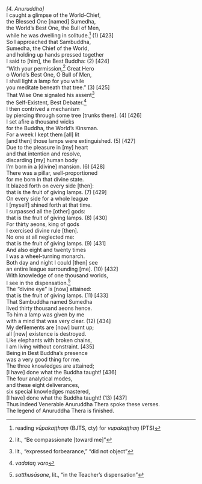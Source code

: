 *\[4. Anuruddha\]*  
I caught a glimpse of the World-Chief,  
the Blessed One \[named\] Sumedha,  
the World’s Best One, the Bull of Men,  
while he was dwelling in solitude.[^1] (1) \[423\]  
So I approached that Sambuddha,  
Sumedha, the Chief of the World,  
and holding up hands pressed together  
I said to \[him\], the Best Buddha: (2) \[424\]  
“With your permission,[^2] Great Hero  
o World’s Best One, O Bull of Men,  
I shall light a lamp for you while  
you meditate beneath that tree.” (3) \[425\]  
That Wise One signaled his assent[^3]  
the Self-Existent, Best Debater.[^4]  
I then contrived a mechanism  
by piercing through some tree \[trunks there\]. (4) \[426\]  
I set afire a thousand wicks  
for the Buddha, the World’s Kinsman.  
For a week I kept them \[all\] lit  
\[and then\] those lamps were extinguished. (5) \[427\]  
Due to the pleasure in \[my\] heart  
and that intention and resolve,  
discarding \[my\] human body  
I’m born in a \[divine\] mansion. (6) \[428\]  
There was a pillar, well-proportioned  
for me born in that divine state.  
It blazed forth on every side \[then\]:  
that is the fruit of giving lamps. (7) \[429\]  
On every side for a whole league  
I \[myself\] shined forth at that time.  
I surpassed all the \[other\] gods:  
that is the fruit of giving lamps. (8) \[430\]  
For thirty aeons, king of gods  
I exercised divine rule \[then\].  
No one at all neglected me:  
that is the fruit of giving lamps. (9) \[431\]  
And also eight and twenty times  
I was a wheel-turning monarch.  
Both day and night I could \[then\] see  
an entire league surrounding \[me\]. (10) \[432\]  
With knowledge of one thousand worlds,  
I see in the dispensation.[^5]  
The “divine eye” is \[now\] attained:  
that is the fruit of giving lamps. (11) \[433\]  
That Sambuddha named Sumedha  
lived thirty thousand aeons hence.  
To him a lamp was given by me  
with a mind that was very clear. (12) \[434\]  
My defilements are \[now\] burnt up;  
all \[new\] existence is destroyed.  
Like elephants with broken chains,  
I am living without constraint. \[435\]  
Being in Best Buddha’s presence  
was a very good thing for me.  
The three knowledges are attained;  
\[I have\] done what the Buddha taught! \[436\]  
The four analytical modes,  
and these eight deliverances,  
six special knowledges mastered,  
\[I have\] done what the Buddha taught! (13) \[437\]  
Thus indeed Venerable Anuruddha Thera spoke these verses.  
The legend of Anuruddha Thera is finished.  
[^1]: reading *vūpakaṭṭhaṃ* (BJTS, cty) for *vupakaṭṭhaŋ* (PTS)  
[^2]: lit., “Be compassionate \[toward me\]”  
[^3]: lit., “expressed forbearance,” “did not object”  
[^4]: *vadataŋ varo*  
[^5]: *satthusāsane*, lit., “in the Teacher’s dispensation”
